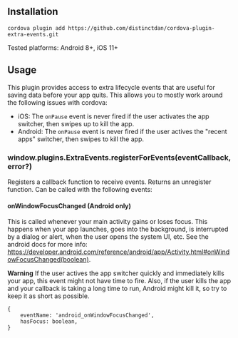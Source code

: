 
## Installation
    cordova plugin add https://github.com/distinctdan/cordova-plugin-extra-events.git
Tested platforms: Android 8+, iOS 11+
    
## Usage
This plugin provides access to extra lifecycle events that are useful for saving data before your app quits. This allows you to mostly work around the following issues with cordova:
- iOS: The `onPause` event is never fired if the user activates the app switcher, then swipes up to kill the app.
- Android: The `onPause` event is never fired if the user actives the "recent apps" switcher, then swipes to kill the app.
    
### window.plugins.ExtraEvents.registerForEvents(eventCallback, error?)
Registers a callback function to receive events. Returns an unregister function. Can be called with the following events:

#### onWindowFocusChanged (Android only)
This is called whenever your main activity gains or loses focus. This happens when your app launches, goes into the background, is interrupted by a dialog or alert, when the user opens the system UI, etc. See the android docs for more info: https://developer.android.com/reference/android/app/Activity.html#onWindowFocusChanged(boolean).

**Warning** If the user actives the app switcher quickly and immediately kills your app, this event might not have time to fire. Also, if the user kills the app and your callback is taking a long time to run, Android might kill it, so try to keep it as short as possible.
```
{
    eventName: 'android_onWindowFocusChanged',
    hasFocus: boolean,
}
```
